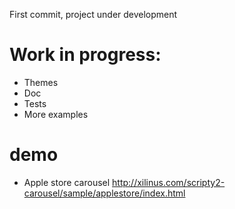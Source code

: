 First commit, project under development


Work in progress:
=================

* Themes
* Doc
* Tests
* More examples

demo
====

* Apple store carousel
http://xilinus.com/scripty2-carousel/sample/applestore/index.html
